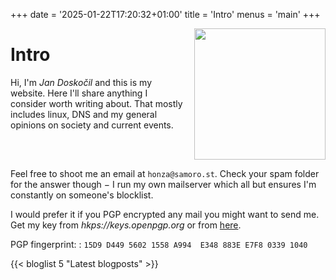 +++
date = '2025-01-22T17:20:32+01:00'
title = 'Intro'
menus = 'main'
+++

<img src="/img/me.jpg" style="float: right; height: 15em; margin-left: 1em;">

# Intro

Hi, I'm *Jan Doskočil* and this is my website. Here I'll share anything I
consider worth writing about. That mostly includes linux, DNS and my general
opinions on society and current events.

<div style="clear:both;"></div>

Feel free to shoot me an email at `honza@samoro.st`. Check your spam folder for
the answer though − I run my own mailserver which all but ensures I'm
constantly on someone's blocklist.

I would prefer it if you PGP encrypted any mail you might want to send me. Get
my key from *hkps://keys.openpgp.org* or from [here](/pubkey.gpg).

PGP fingerprint:
: `15D9 D449 5602 1558 A994  E348 883E E7F8 0339 1040`

{{< bloglist 5 "Latest blogposts" >}}
